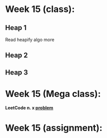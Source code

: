 # Week 15 (class):

## Heap 1

Read heapify algo more

## Heap 2

## Heap 3

# Week 15 (Mega class):

**LeetCode n. x [problem](link)**

# Week 15 (assignment):
